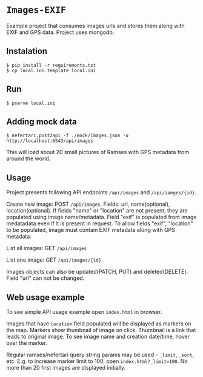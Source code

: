 # `Images-EXIF`

Example project that consumes images urls and stores them along with EXIF and GPS data.
Project uses mongodb.

## Instalation

```
$ pip install -r requirements.txt
$ cp local.ini.template local.ini
```

## Run
```
$ pserve local.ini
```

## Adding mock data

```
$ nefertari.post2api -f ./mock/Images.json -u http://localhost:6543/api/images
```

This will load about 20 small pictures of Ramses with GPS metadata from around the world.


## Usage

Project presents following API endpoints ``/api/images`` and ``/api/iamges/{id}``.

Create new image:
POST ``/api/images``. Fields: url, name(optional), location(optional).
If fields "name" or "location" are not present, they are populated using image name/metadata. Field "exif" is populated from image medatadata even if it is present in request. To allow fields "exif", "location" to be populated, image must contain EXIF metadata along with GPS metadata.

List all images:
GET ``/api/images``

List one image:
GET ``/api/images/{id}``

Images objects can also be updated(PATCH, PUT) and deleted(DELETE). Field "url" can not be changed.


## Web usage example

To see simple API usage example open ``index.html`` in browser.

Images that have ``location`` field populated will be displayed as markers on the map. Markers show thumbnail of image on click. Thumbnail is a link that leads to original image.
To see image name and creation date/time, hover over the marker.

Regular ramses/nefertari query string params may be used - ``_limit``, ``_sort``, etc. E.g. to increase marker limit to 100, open ``index.html?_limit=100``. No more than 20 first images are displayed initially.
